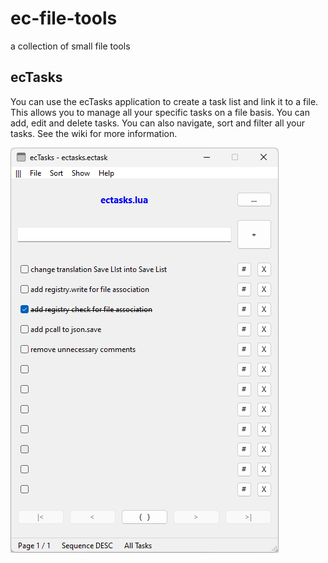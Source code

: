 # ec-file-tools

 a collection of small file tools

## ecTasks

You can use the ecTasks application to create a task list and link it to a file. This allows you to manage all your specific tasks on a file basis. You can add, edit and delete tasks. You can also navigate, sort and filter all your tasks. See the wiki for more information.

![example](img/ectasks/ectasks01.png)

